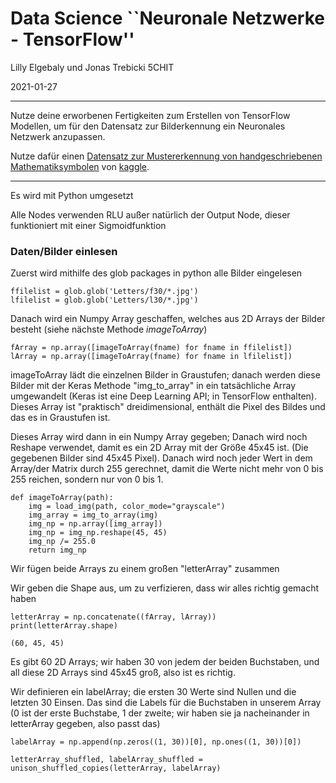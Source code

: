 # Data Science ``Neuronale Netzwerke - TensorFlow''

Lilly Elgebaly und Jonas Trebicki 5CHIT

2021-01-27

----

Nutze deine erworbenen Fertigkeiten zum Erstellen von TensorFlow  Modellen, um für den Datensatz zur Bilderkennung ein Neuronales Netzwerk anzupassen.

Nutze dafür einen [Datensatz zur Mustererkennung von handgeschriebenen Mathematiksymbolen](https://www.kaggle.com/xainano/handwrittenmathsymbols) von  [kaggle](https://www.kaggle.com/).

----

Es wird mit Python umgesetzt

Alle Nodes verwenden RLU außer natürlich der Output Node, dieser funktioniert mit einer Sigmoidfunktion

### Daten/Bilder einlesen

Zuerst wird mithilfe des glob packages in python alle Bilder eingelesen

```
ffilelist = glob.glob('Letters/f30/*.jpg')
lfilelist = glob.glob('Letters/l30/*.jpg')
```

Danach wird ein Numpy Array geschaffen, welches aus 2D Arrays der Bilder besteht (siehe nächste Methode *imageToArray*)

```
fArray = np.array([imageToArray(fname) for fname in ffilelist])
lArray = np.array([imageToArray(fname) for fname in lfilelist])
```

imageToArray lädt die einzelnen Bilder in Graustufen; danach werden diese Bilder mit der Keras Methode "img_to_array" in ein tatsächliche Array umgewandelt (Keras ist eine Deep Learning API; in TensorFlow enthalten). Dieses Array ist "praktisch" dreidimensional, enthält die Pixel des Bildes und das es in Graustufen ist.

Dieses Array wird dann in ein Numpy Array gegeben; Danach wird noch Reshape verwendet, damit es ein 2D Array mit der Größe 45x45 ist. (Die gegebenen Bilder sind 45x45 Pixel). Danach wird noch jeder Wert in dem Array/der Matrix durch 255 gerechnet, damit die Werte nicht mehr von 0 bis 255 reichen, sondern nur von 0 bis 1.

```
def imageToArray(path):
    img = load_img(path, color_mode="grayscale")
    img_array = img_to_array(img)
    img_np = np.array([img_array])
    img_np = img_np.reshape(45, 45)
    img_np /= 255.0
    return img_np
```

Wir fügen beide Arrays zu einem großen "letterArray" zusammen

Wir geben die Shape aus, um zu verfizieren, dass wir alles richtig gemacht haben

```
letterArray = np.concatenate((fArray, lArray))
print(letterArray.shape)
```

```
(60, 45, 45)
```

Es gibt 60 2D Arrays; wir haben 30 von jedem der beiden Buchstaben, und all diese 2D Arrays sind 45x45 groß, also ist es richtig.

Wir definieren ein labelArray; die ersten 30 Werte sind Nullen und die letzten 30 Einsen. Das sind die Labels für die Buchstaben in unserem Array (0 ist der erste Buchstabe, 1 der zweite; wir haben sie ja nacheinander in letterArray gegeben, also passt das)

```
labelArray = np.append(np.zeros((1, 30))[0], np.ones((1, 30))[0])

letterArray_shuffled, labelArray_shuffled = unison_shuffled_copies(letterArray, labelArray)
```

